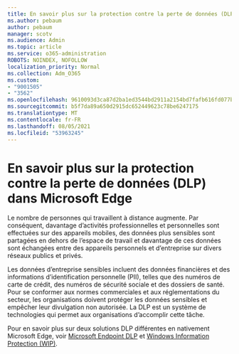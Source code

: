 ```yaml
---
title: En savoir plus sur la protection contre la perte de données (DLP) dans Microsoft Edge
ms.author: pebaum
author: pebaum
manager: scotv
ms.audience: Admin
ms.topic: article
ms.service: o365-administration
ROBOTS: NOINDEX, NOFOLLOW
localization_priority: Normal
ms.collection: Adm_O365
ms.custom:
- "9001505"
- "3562"
ms.openlocfilehash: 9610093d3ca87d2ba1ed3544bd2911a2154bd7fafb616fd077b42d5cce6c49fb
ms.sourcegitcommit: b5f7da89a650d2915dc652449623c78be6247175
ms.translationtype: MT
ms.contentlocale: fr-FR
ms.lasthandoff: 08/05/2021
ms.locfileid: "53963245"
---
```

# <a name="learn-about-data-loss-prevention-dlp-in-microsoft-edge"></a>En savoir plus sur la protection contre la perte de données (DLP) dans Microsoft Edge

Le nombre de personnes qui travaillent à distance augmente. Par conséquent, davantage d’activités professionnelles et personnelles sont effectuées sur des appareils mobiles, des données plus sensibles sont partagées en dehors de l’espace de travail et davantage de ces données sont échangées entre des appareils personnels et d’entreprise sur divers réseaux publics et privés.

Les données d’entreprise sensibles incluent des données financières et des informations d’identification personnelle (PII), telles que des numéros de carte de crédit, des numéros de sécurité sociale et des dossiers de santé. Pour se conformer aux normes commerciales et aux réglementations du secteur, les organisations doivent protéger les données sensibles et empêcher leur divulgation non autorisée. La DLP est un système de technologies qui permet aux organisations d’accomplir cette tâche.

Pour en savoir plus sur deux solutions DLP différentes en nativement Microsoft Edge, voir [Microsoft Endpoint DLP](https://go.microsoft.com/fwlink/?linkid=2151765) et [Windows Information Protection (WIP)](https://go.microsoft.com/fwlink/?linkid=2151766).